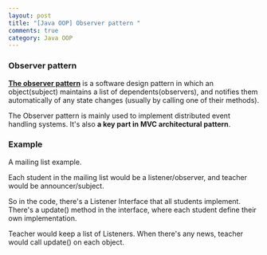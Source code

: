 ```yaml
---
layout: post
title: "[Java OOP] Observer pattern "
comments: true
category: Java OOP
---
```


### Observer pattern

**[The observer pattern](http://en.wikipedia.org/wiki/Observer_pattern)** is a software design pattern in which an object(subject) maintains a list of dependents(observers), and notifies them automatically of any state changes (usually by calling one of their methods).

The Observer pattern is mainly used to implement distributed event handling systems. It's also **a key part in MVC architectural pattern**.

### Example

A mailing list example.

Each student in the mailing list would be a listener/observer, and teacher would be announcer/subject.

So in the code, there's a Listener Interface that all students implement. There's a update() method in the interface, where each student define their own implementation.

Teacher would keep a list of Listeners. When there's any news, teacher would call update() on each object.
